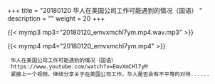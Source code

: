 +++
title = "20180120  华人在美国公司工作可能遇到的情况（国语） "
description = ""
weight = 20
+++

{{< mymp3 mp3="20180120_emvxmchl7ym.mp4.wav.mp3" >}}

{{< mymp4 mp4="20180120_emvxmchl7ym.mp4" >}}

     华人在美国公司工作可能遇到的情况（国语） 
     https://www.youtube.com/watch?v=EmvXmCHl7yM 
     紧接上一个视频，继续分享关于在美国公司工作，华人是否会有不平等的对待...... 
